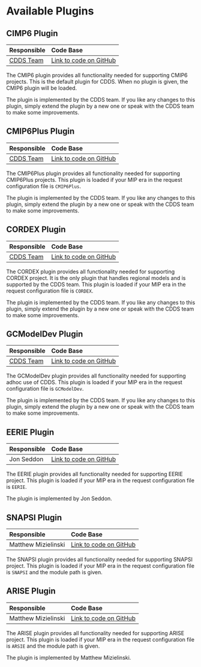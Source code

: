 # Available Plugins

## CIMP6 Plugin

| Responsible                        | Code Base                                                                                            |
|:-----------------------------------|:-----------------------------------------------------------------------------------------------------|
| [CDDS Team](mailto:cdds@metoffice.gov.uk) | [Link to code on GitHub](https://github.com/MetOffice/CDDS/tree/main/cdds/cdds/common/plugins/cmip6) |

The CMIP6 plugin provides all functionality needed for supporting CMIP6 projects. This is the default plugin for CDDS. When no plugin is given, 
the CMIP6 plugin will be loaded.

The plugin is implemented by the CDDS team. If you like any changes to this plugin, simply extend the plugin by a new one or speak with the 
CDDS team to make some improvements.

## CMIP6Plus Plugin

| Responsible                        | Code Base                                                                                                  |
|:-----------------------------------|:-----------------------------------------------------------------------------------------------------------|
| [CDDS Team](mailto:cdds@metoffice.gov.uk) | [Link to code on GitHub](https://github.com/MetOffice/CDDS/tree/main/cdds/cdds/common/plugins/cmip6_plus)  |

The CMIP6Plus plugin provides all functionality needed for supporting CMIP6Plus projects. This plugin is loaded if your MIP era in the request 
configuration file is `CMIP6Plus`.

The plugin is implemented by the CDDS team. If you like any changes to this plugin, simply extend the plugin by a new one or speak with the 
CDDS team to make some improvements.

## CORDEX Plugin

| Responsible                        | Code Base                                                                                              |
|:-----------------------------------|:-------------------------------------------------------------------------------------------------------|
| [CDDS Team](mailto:cdds@metoffice.gov.uk) | [Link to code on GitHub](https://github.com/MetOffice/CDDS/tree/main/cdds/cdds/common/plugins/cordex)  |

The CORDEX plugin provides all functionality needed for supporting CORDEX project. It is the only plugin that handles regional models and is 
supported by the CDDS team. This plugin is loaded if your MIP era in the request configuration file is `CORDEX`.

The plugin is implemented by the CDDS team. If you like any changes to this plugin, simply extend the plugin by a new one or speak with the 
CDDS team to make some improvements.

## GCModelDev Plugin

| Responsible                        | Code Base                                                                                                 |
|:-----------------------------------|:----------------------------------------------------------------------------------------------------------|
| [CDDS Team](mailto:cdds@metoffice.gov.uk) | [Link to code on GitHub](https://github.com/MetOffice/CDDS/tree/main/cdds/cdds/common/plugins/gcmodeldev) |

The GCModelDev plugin provides all functionality needed for supporting adhoc use of CDDS. This plugin is loaded if your MIP era in the 
request configuration file is `GCModelDev`.

The plugin is implemented by the CDDS team. If you like any changes to this plugin, simply extend the plugin by a new one or speak with the 
CDDS team to make some improvements.

## EERIE Plugin

| Responsible                       | Code Base                                                                                                               |
|:----------------------------------|:------------------------------------------------------------------------------------------------------------------------|
| Jon Seddon                        | [Link to code on GitHub](https://github.com/MetOffice/CDDS/tree/CDDSO-318-eerie-plugin/cdds/cdds/common/plugins/eerie)  |

The EERIE plugin provides all functionality needed for supporting EERIE project. This plugin is loaded if your MIP era in the 
request configuration file is `EERIE`.

The plugin is implemented by Jon Seddon.

## SNAPSI Plugin

| Responsible                               | Code Base                                                                                       |
|:------------------------------------------|:------------------------------------------------------------------------------------------------|
| Matthew Mizielinski                       | [Link to code on GitHub](https://github.com/MetOffice/arise-cmor-tables/tree/master/cdds_arise) |

The SNAPSI plugin provides all functionality needed for supporting SNAPSI project. This plugin is loaded if your MIP era in the 
request configuration file is `SNAPSI` and the module path is given.

## ARISE Plugin

| Responsible                               | Code Base                                                                                       |
|:------------------------------------------|:------------------------------------------------------------------------------------------------|
| Matthew Mizielinski                       | [Link to code on GitHub](https://github.com/MetOffice/arise-cmor-tables/tree/master/cdds_arise) |

The ARISE plugin provides all functionality needed for supporting ARISE project. This plugin is loaded if your MIP era in the 
request configuration file is `ARSIE` and the module path is given.

The plugin is implemented by Matthew Mizielinski.
